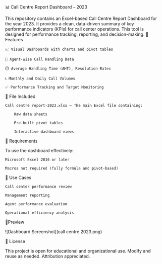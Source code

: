 
📊 Call Centre Report Dashboard – 2023

This repository contains an Excel-based Call Centre Report Dashboard for the year 2023. It provides a clean, data-driven summary of key performance indicators (KPIs) for call center operations. This tool is designed for performance tracking, reporting, and decision-making.
🧾 Features

    📈 Visual Dashboards with charts and pivot tables

    👥 Agent-wise Call Handling Data

    ⏱️ Average Handling Time (AHT), Resolution Rates

    📞 Monthly and Daily Call Volumes

    ✅ Performance Tracking and Target Monitoring

📂 File Included

    Call centre report-2023.xlsx – The main Excel file containing:

        Raw data sheets

        Pre-built pivot tables

        Interactive dashboard views

🔧 Requirements

To use the dashboard effectively:

    Microsoft Excel 2016 or later

    Macros not required (fully formula and pivot-based)

📌 Use Cases

    Call center performance review

    Management reporting

    Agent performance evaluation

    Operational efficiency analysis

📍Preview

  ![Dashboard Screenshot](call centre 2023.png)
  
    
  📃 License

This project is open for educational and organizational use. Modify and reuse as needed. Attribution appreciated.
